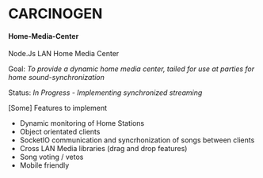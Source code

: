 # CARCINOGEN 
#### Home-Media-Center
Node.Js LAN Home Media Center

Goal: *To provide a dynamic home media center, tailed for use at parties for home sound-synchronization*

Status: *In Progress - Implementing synchronized streaming*


[Some] Features to implement

* Dynamic monitoring of Home Stations
* Object orientated clients
* SocketIO communication and syncrhonization of songs between clients
* Cross LAN Media libraries (drag and drop features)
* Song voting / vetos
* Mobile friendly

